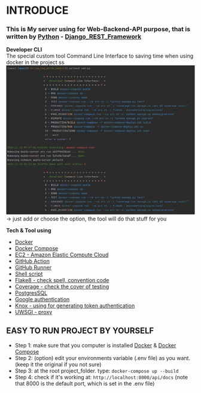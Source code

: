 # **INTRODUCE**  
### This is My server using for Web-Backend-API purpose, that is written by [Python](https://www.python.org/) - [Django_REST_Framework](https://www.django-rest-framework.org/s)  

**Developer CLI**  
The special custom tool Command Line Interface to saving time when using docker in the project  ss
![img.png](image/CLI-ex.png)
-> just add or choose the option, the tool will do that stuff for you  

**Tech & Tool using**
- [Docker](https://www.docker.com/)
- [Docker Compose](https://docs.docker.com/compose/)
- [EC2 - Amazon Elastic Compute Cloud](https://en.wikipedia.org/wiki/Amazon_Elastic_Compute_Cloud)
- [GitHub Action](https://github.com/features/actions)
- [GitHub Runner](https://github.com/actions/runner)
- [Shell script](https://en.wikipedia.org/wiki/Shell_script)
- [Flake8 - check spell, convention code](https://pypi.org/project/flake8/)
- [Coverage - check the cover of testing](https://coverage.readthedocs.io/en/6.5.0/)
- [PostgresSQL](https://www.postgresql.org/docs/current/app-psql.html)
- [Google authentication](https://developers.google.com/identity/sign-in/web/backend-auth)
- [Knox - using for generating token authentication](https://pypi.org/project/knox/)
- [UWSGI - proxy](https://docs.djangoproject.com/en/4.1/howto/deployment/wsgi/uwsgi/)

## EASY TO RUN PROJECT BY YOURSELF

- Step 1: make sure that you computer is installed [Docker](https://docs.docker.com/engine/install/) & [Docker Compose](https://docs.docker.com/compose/install/)
- Step 2: (option) edit your environments variable (.env file) as you want. (keep it the original if you not sure)   
- Step 3: at the root project_folder. type: `docker-compose up --build`
- Step 4: check if it's working at: `http://localhost:8000/api/docs` (note that 8000 is the default port, which is set in the .env file)   